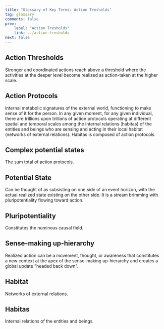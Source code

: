 ```yaml
---
title: "Glossary of Key Terms: Action Tresholds"
tag: glossary
comments: false
prev:
    label: "Action Tresholds"
    link: ../action-tresholds
next: false
---
```


## Action Thresholds 
Stronger and coordinated actions reach above a threshold where the activities at the deeper level become realized as action-taken at the higher scale.

## Action Protocols 
Internal metabolic signatures of the external world, functioning to make sense of it for the person. In any given moment, for any given individual, there are trillions upon trillions of action protocols operating at different spatial and temporal scales among the internal relations (habitas) of the entities and beings who are sensing and acting in their local habitat (networks of external relations). Habitas is composed of action protocols.

## Complex potential states 
The sum total of action protocols.

## Potential State 
Can be thought of as subsisting on one side of an event horizon, with the actual realized state existing on the other side. It is a stream brimming with pluripotentiality flowing toward action.

## Pluripotentiality 
Constitutes the numinous causal field.

## Sense-making up-hierarchy 
Realized action can be a movement, thought, or awareness that constitutes a new context at the apex of the sense-making up-hierarchy and creates a global update "headed back down".

## Habitat 
Networks of external relations.

## Habitas 
Internal relations of the entities and beings.

